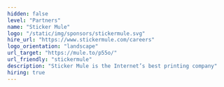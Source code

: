 ```yaml
---
hidden: false
level: "Partners"
name: "Sticker Mule"
logo: "/static/img/sponsors/stickermule.svg"
hire_url: "https://www.stickermule.com/careers"
logo_orientation: "landscape"
url_target: "https://mule.to/p55o/"
url_friendly: "stickermule"
description: "Sticker Mule is the Internet’s best printing company"
hiring: true
---
```

